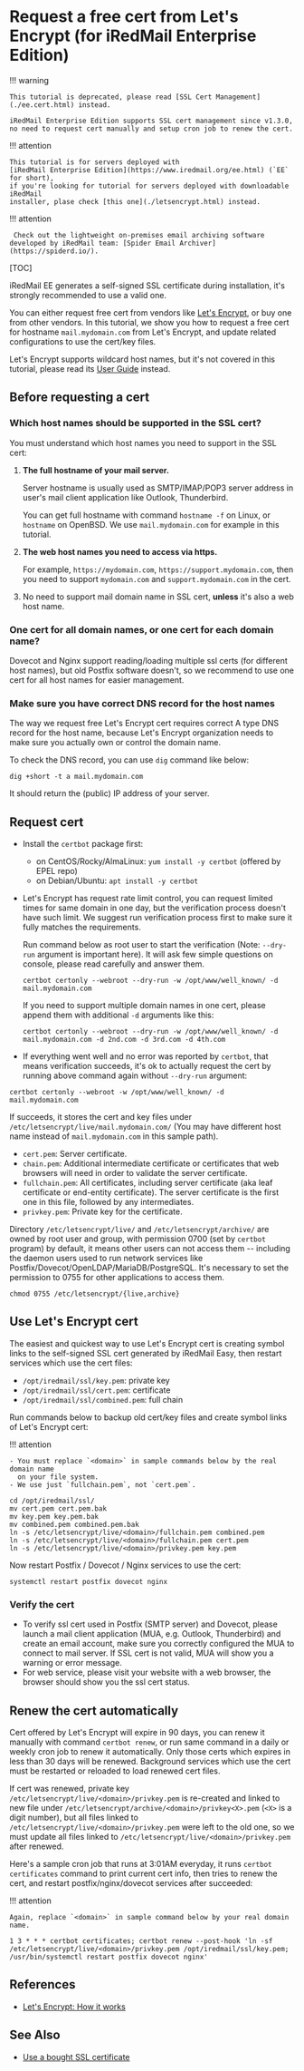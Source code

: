 # Request a free cert from Let's Encrypt (for iRedMail Enterprise Edition)

!!! warning

    This tutorial is deprecated, please read [SSL Cert Management](./ee.cert.html) instead.

    iRedMail Enterprise Edition supports SSL cert management since v1.3.0,
    no need to request cert manually and setup cron job to renew the cert.

!!! attention

    This tutorial is for servers deployed with
    [iRedMail Enterprise Edition](https://www.iredmail.org/ee.html) (`EE` for short),
    if you're looking for tutorial for servers deployed with downloadable iRedMail
    installer, plase check [this one](./letsencrypt.html) instead.

!!! attention

	 Check out the lightweight on-premises email archiving software developed by iRedMail team: [Spider Email Archiver](https://spiderd.io/).

[TOC]

iRedMail EE generates a self-signed SSL certificate during installation, it's
strongly recommended to use a valid one.

You can either request free cert from vendors like
[Let's Encrypt](https://letsencrypt.org), or buy one from other vendors.
In this tutorial, we show you how to request a free cert for hostname
`mail.mydomain.com` from Let's Encrypt, and update related configurations to
use the cert/key files.

Let's Encrypt supports wildcard host names, but it's not covered in this
tutorial, please read its [User Guide](https://certbot.eff.org/docs/using.html)
instead.

## Before requesting a cert

### Which host names should be supported in the SSL cert?

You must understand which host names you need to support in the SSL cert:

1. __The full hostname of your mail server.__

    Server hostname is usually used as SMTP/IMAP/POP3 server address in user's
    mail client application like Outlook, Thunderbird.

    You can get full hostname with command `hostname -f` on Linux, or
    `hostname` on OpenBSD. We use `mail.mydomain.com` for example in this tutorial.

1. __The web host names you need to access via https.__

    For example, `https://mydomain.com`, `https://support.mydomain.com`, then
    you need to support `mydomain.com` and `support.mydomain.com` in the cert.

1. No need to support mail domain name in SSL cert, __unless__ it's also a web
   host name.

### One cert for all domain names, or one cert for each domain name?

Dovecot and Nginx support reading/loading multiple ssl certs (for different
host names), but old Postfix software doesn't, so we recommend to use one cert
for all host names for easier management.

### Make sure you have correct DNS record for the host names

The way we request free Let's Encrypt cert requires correct A type DNS record
for the host name, because Let's Encrypt organization needs to make sure
you actually own or control the domain name.

To check the DNS record, you can use `dig` command like below:

```
dig +short -t a mail.mydomain.com
```

It should return the (public) IP address of your server.

## Request cert

* Install the `certbot` package first:
    * on CentOS/Rocky/AlmaLinux: `yum install -y certbot` (offered by EPEL repo)
    * on Debian/Ubuntu: `apt install -y certbot`

* Let's Encrypt has request rate limit control, you can request limited times
  for same domain in one day, but the verification process doesn't have such
  limit. We suggest run verification process first to make sure it fully matches
  the requirements.

    Run command below as root user to start the verification (Note: `--dry-run`
    argument is important here). It will ask few simple questions on console,
    please read carefully and answer them.

    ```
    certbot certonly --webroot --dry-run -w /opt/www/well_known/ -d mail.mydomain.com
    ```

    If you need to support multiple domain names in one cert, please append them
    with additional `-d` arguments like this:

    ```
    certbot certonly --webroot --dry-run -w /opt/www/well_known/ -d mail.mydomain.com -d 2nd.com -d 3rd.com -d 4th.com
    ```

* If everything went well and no error was reported by `certbot`, that means
  verification succeeds, it's ok to actually request the cert by running above
  command again without `--dry-run` argument:

```
certbot certonly --webroot -w /opt/www/well_known/ -d mail.mydomain.com
```

If succeeds, it stores the cert and key files under
`/etc/letsencrypt/live/mail.mydomain.com/` (You may have different host name
instead of `mail.mydomain.com` in this sample path).

* `cert.pem`: Server certificate.
* `chain.pem`: Additional intermediate certificate or certificates that web
  browsers will need in order to validate the server certificate.
* `fullchain.pem`: All certificates, including server certificate (aka leaf
  certificate or end-entity certificate). The server certificate is the first
  one in this file, followed by any intermediates.
* `privkey.pem`: Private key for the certificate.

Directory `/etc/letsencrypt/live/` and `/etc/letsencrypt/archive/` are owned by
root user and group, with permission 0700 (set by `certbot` program) by
default, it means other users can not access them -- including the daemon users
used to run network services like Postfix/Dovecot/OpenLDAP/MariaDB/PostgreSQL.
It's necessary to set the permission to 0755 for other applications to access them.

```
chmod 0755 /etc/letsencrypt/{live,archive}
```

## Use Let's Encrypt cert

The easiest and quickest way to use Let's Encrypt cert is creating symbol links
to the self-signed SSL cert generated by iRedMail Easy, then
restart services which use the cert files:

* `/opt/iredmail/ssl/key.pem`: private key
* `/opt/iredmail/ssl/cert.pem`: certificate
* `/opt/iredmail/ssl/combined.pem`: full chain

Run commands below to backup old cert/key files and create symbol links of
Let's Encrypt cert:

!!! attention

    - You must replace `<domain>` in sample commands below by the real domain name
      on your file system.
    - We use just `fullchain.pem`, not `cert.pem`.

```
cd /opt/iredmail/ssl/
mv cert.pem cert.pem.bak
mv key.pem key.pem.bak
mv combined.pem combined.pem.bak
ln -s /etc/letsencrypt/live/<domain>/fullchain.pem combined.pem
ln -s /etc/letsencrypt/live/<domain>/fullchain.pem cert.pem
ln -s /etc/letsencrypt/live/<domain>/privkey.pem key.pem
```

Now restart Postfix / Dovecot / Nginx services to use the cert:

```
systemctl restart postfix dovecot nginx
```

### Verify the cert

* To verify ssl cert used in Postfix (SMTP server) and Dovecot, please launch a
  mail client application (MUA, e.g. Outlook, Thunderbird) and create an email
  account, make sure you correctly configured the MUA to connect to mail
  server. If SSL cert is not valid, MUA will show you a warning or error message.
* For web service, please visit your website with a web browser, the browser
  should show you the ssl cert status.

## Renew the cert automatically

Cert offered by Let's Encrypt will expire in 90 days, you can renew it manually
with command `certbot renew`, or run same command in a daily or weekly cron
job to renew it automatically. Only those certs which expires in less than
30 days will be renewed. Background services which use the cert must be
restarted or reloaded to load renewed cert files.

If cert was renewed, private key `/etc/letsencrypt/live/<domain>/privkey.pem`
is re-created and linked to new file under `/etc/letsencrypt/archive/<domain>/privkey<X>.pem`
(`<X>` is a digit number), but all files linked to
`/etc/letsencrypt/live/<domain>/privkey.pem` were left to the old one,
so we must update all files linked to `/etc/letsencrypt/live/<domain>/privkey.pem`
after renewed.

Here's a sample cron job that runs at 3:01AM everyday, it runs `certbot certificates`
command to print current cert info, then tries to renew the cert, and restart postfix/nginx/dovecot services
after succeeded:

!!! attention

    Again, replace `<domain>` in sample command below by your real domain name.

```
1 3 * * * certbot certificates; certbot renew --post-hook 'ln -sf /etc/letsencrypt/live/<domain>/privkey.pem /opt/iredmail/ssl/key.pem; /usr/bin/systemctl restart postfix dovecot nginx'
```

## References

* [Let's Encrypt: How it works](https://letsencrypt.org/how-it-works/)

## See Also

* [Use a bought SSL certificate](./use.a.bought.ssl.certificate.html)

